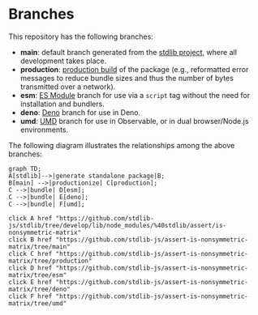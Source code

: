<!--

@license Apache-2.0

Copyright (c) 2022 The Stdlib Authors.

Licensed under the Apache License, Version 2.0 (the "License");
you may not use this file except in compliance with the License.
You may obtain a copy of the License at

    http://www.apache.org/licenses/LICENSE-2.0

Unless required by applicable law or agreed to in writing, software
distributed under the License is distributed on an "AS IS" BASIS,
WITHOUT WARRANTIES OR CONDITIONS OF ANY KIND, either express or implied.
See the License for the specific language governing permissions and
limitations under the License.

-->

# Branches

This repository has the following branches:

-   **main**: default branch generated from the [stdlib project][stdlib-url], where all development takes place.
-   **production**: [production build][production-url] of the package (e.g., reformatted error messages to reduce bundle sizes and thus the number of bytes transmitted over a network).
-   **esm**: [ES Module][esm-url] branch for use via a `script` tag without the need for installation and bundlers.
-   **deno**: [Deno][deno-url] branch for use in Deno.
-   **umd**: [UMD][umd-url] branch for use in Observable, or in dual browser/Node.js environments.

The following diagram illustrates the relationships among the above branches:

```mermaid
graph TD;
A[stdlib]-->|generate standalone package|B;
B[main] -->|productionize| C[production];
C -->|bundle| D[esm];
C -->|bundle| E[deno];
C -->|bundle| F[umd];

click A href "https://github.com/stdlib-js/stdlib/tree/develop/lib/node_modules/%40stdlib/assert/is-nonsymmetric-matrix"
click B href "https://github.com/stdlib-js/assert-is-nonsymmetric-matrix/tree/main"
click C href "https://github.com/stdlib-js/assert-is-nonsymmetric-matrix/tree/production"
click D href "https://github.com/stdlib-js/assert-is-nonsymmetric-matrix/tree/esm"
click E href "https://github.com/stdlib-js/assert-is-nonsymmetric-matrix/tree/deno"
click F href "https://github.com/stdlib-js/assert-is-nonsymmetric-matrix/tree/umd"
```

[stdlib-url]: https://github.com/stdlib-js/stdlib/tree/develop/lib/node_modules/%40stdlib/assert/is-nonsymmetric-matrix
[production-url]: https://github.com/stdlib-js/assert-is-nonsymmetric-matrix/tree/production
[deno-url]: https://github.com/stdlib-js/assert-is-nonsymmetric-matrix/tree/deno
[umd-url]: https://github.com/stdlib-js/assert-is-nonsymmetric-matrix/tree/umd
[esm-url]: https://github.com/stdlib-js/assert-is-nonsymmetric-matrix/tree/esm
